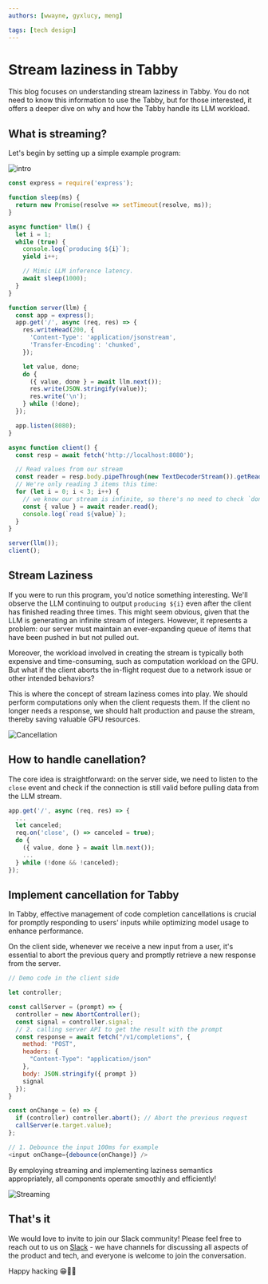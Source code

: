 ```yaml
---
authors: [wwayne, gyxlucy, meng]

tags: [tech design]
---
```


# Stream laziness in Tabby

This blog focuses on understanding stream laziness in Tabby. You do not need to know this information to use the Tabby, but for those interested, it offers a deeper dive on why and how the Tabby handle its LLM workload.

## What is streaming?
Let's begin by setting up a simple example program:

![intro](./intro.png)

```javascript
const express = require('express');

function sleep(ms) {
  return new Promise(resolve => setTimeout(resolve, ms));
}

async function* llm() {
  let i = 1;
  while (true) {
    console.log(`producing ${i}`);
    yield i++;

    // Mimic LLM inference latency.
    await sleep(1000);
  }
}

function server(llm) {
  const app = express();
  app.get('/', async (req, res) => {
    res.writeHead(200, {
      'Content-Type': 'application/jsonstream',
      'Transfer-Encoding': 'chunked',
    });

    let value, done;
    do {
      ({ value, done } = await llm.next());
      res.write(JSON.stringify(value));
      res.write('\n');
    } while (!done);
  });

  app.listen(8080);
}

async function client() {
  const resp = await fetch('http://localhost:8080');

  // Read values from our stream
  const reader = resp.body.pipeThrough(new TextDecoderStream()).getReader();
  // We're only reading 3 items this time:
  for (let i = 0; i < 3; i++) {
    // we know our stream is infinite, so there's no need to check `done`.
    const { value } = await reader.read();
    console.log(`read ${value}`);
  }
}

server(llm());
client();
```

## Stream Laziness

If you were to run this program, you'd notice something interesting. We'll observe the LLM continuing to output `producing ${i}` even after the client has finished reading three times. This might seem obvious, given that the LLM is generating an infinite stream of integers. However, it represents a problem: our server must maintain an ever-expanding queue of items that have been pushed in but not pulled out.

Moreover, the workload involved in creating the stream is typically both expensive and time-consuming, such as computation workload on the GPU. But what if the client aborts the in-flight request due to a network issue or other intended behaviors?

This is where the concept of stream laziness comes into play. We should perform computations only when the client requests them. If the client no longer needs a response, we should halt production and pause the stream, thereby saving valuable GPU resources.

![Cancellation](./cancellation.png)

## How to handle canellation?

The core idea is straightforward: on the server side, we need to listen to the `close` event and check if the connection is still valid before pulling data from the LLM stream.

```js
app.get('/', async (req, res) => {
  ...
  let canceled;
  req.on('close', () => canceled = true);
  do {
    ({ value, done } = await llm.next());
    ...
  } while (!done && !canceled);
});
```

## Implement cancellation for Tabby

In Tabby, effective management of code completion cancellations is crucial for promptly responding to users' inputs while optimizing model usage to enhance performance.

On the client side, whenever we receive a new input from a user, it's essential to abort the previous query and promptly retrieve a new response from the server.

```js
// Demo code in the client side

let controller;

const callServer = (prompt) => {
  controller = new AbortController();
  const signal = controller.signal;
  // 2. calling server API to get the result with the prompt
  const response = await fetch("/v1/completions", {
    method: "POST",
    headers: {
      "Content-Type": "application/json"
    },
    body: JSON.stringify({ prompt })
    signal
  });
}

const onChange = (e) => {
  if (controller) controller.abort(); // Abort the previous request
  callServer(e.target.value);
};

// 1. Debounce the input 100ms for example
<input onChange={debounce(onChange)} />

```

By employing streaming and implementing laziness semantics appropriately, all components operate smoothly and efficiently!

![Streaming](./stream.png)

## That's it

We would love to invite to join our Slack community! Please feel free to reach out to us on [Slack](https://join.slack.com/t/tabbycommunity/shared_invite/zt-1xeiddizp-bciR2RtFTaJ37RBxr8VxpA) - we have channels for discussing all aspects of the product and tech, and everyone is welcome to join the conversation.

Happy hacking 😁💪🏻
